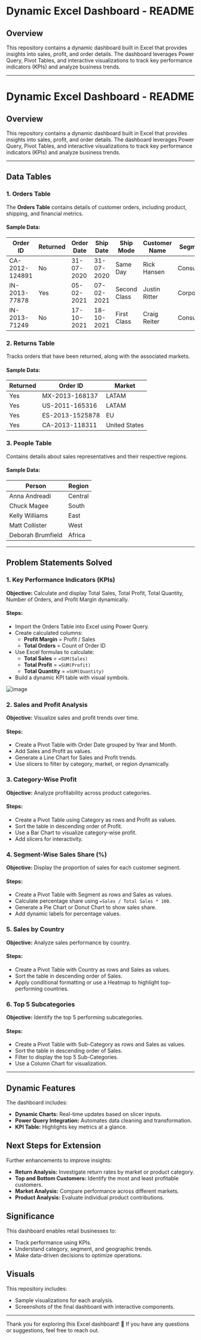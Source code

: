 # Dynamic Excel Dashboard - README

## Overview
This repository contains a dynamic dashboard built in Excel that provides insights into sales, profit, and order details. The dashboard leverages Power Query, Pivot Tables, and interactive visualizations to track key performance indicators (KPIs) and analyze business trends.

---
# Dynamic Excel Dashboard - README

## Overview
This repository contains a dynamic dashboard built in Excel that provides insights into sales, profit, and order details. The dashboard leverages Power Query, Pivot Tables, and interactive visualizations to track key performance indicators (KPIs) and analyze business trends.

---

## Data Tables

### 1. Orders Table
The **Orders Table** contains details of customer orders, including product, shipping, and financial metrics.

#### Sample Data:
| Order ID       | Returned | Order Date | Ship Date | Ship Mode     | Customer Name  | Segment   | Country        | Market | Sales  | Profit | Discount |
|---------------|----------|------------|-----------|--------------|---------------|-----------|---------------|--------|--------|--------|----------|
| CA-2012-124891 | No       | 31-07-2020 | 31-07-2020 | Same Day     | Rick Hansen   | Consumer | United States | US     | 2309.65 | 762.18 | 0        |
| IN-2013-77878 | Yes      | 05-02-2021 | 07-02-2021 | Second Class | Justin Ritter | Corporate | Australia     | APAC   | 3709.40 | -288.77 | 0.1      |
| IN-2013-71249 | No       | 17-10-2021 | 18-10-2021 | First Class  | Craig Reiter  | Consumer  | Australia     | APAC   | 5175.17 | 919.97 | 0.1      |

### 2. Returns Table
Tracks orders that have been returned, along with the associated markets.

#### Sample Data:
| Returned | Order ID        | Market    |
|----------|----------------|-----------|
| Yes      | MX-2013-168137  | LATAM     |
| Yes      | US-2011-165316  | LATAM     |
| Yes      | ES-2013-1525878 | EU        |
| Yes      | CA-2013-118311  | United States |

### 3. People Table
Contains details about sales representatives and their respective regions.

#### Sample Data:
| Person           | Region  |
|-----------------|---------|
| Anna Andreadi   | Central |
| Chuck Magee     | South   |
| Kelly Williams  | East    |
| Matt Collister  | West    |
| Deborah Brumfield | Africa |

---

## Problem Statements Solved

### 1. Key Performance Indicators (KPIs)
**Objective:** Calculate and display Total Sales, Total Profit, Total Quantity, Number of Orders, and Profit Margin dynamically.

#### Steps:
- Import the Orders Table into Excel using Power Query.
- Create calculated columns:
  - **Profit Margin** = Profit / Sales
  - **Total Orders** = Count of Order ID
- Use Excel formulas to calculate:
  - **Total Sales** = `=SUM(Sales)`
  - **Total Profit** = `=SUM(Profit)`
  - **Total Quantity** = `=SUM(Quantity)`
- Build a dynamic KPI table with visual symbols.

![image](https://github.com/user-attachments/assets/e49c9689-e59d-4cb2-8c76-497fd8f0d869)


### 2. Sales and Profit Analysis
**Objective:** Visualize sales and profit trends over time.

#### Steps:
- Create a Pivot Table with Order Date grouped by Year and Month.
- Add Sales and Profit as values.
- Generate a Line Chart for Sales and Profit trends.
- Use slicers to filter by category, market, or region dynamically.

### 3. Category-Wise Profit
**Objective:** Analyze profitability across product categories.

#### Steps:
- Create a Pivot Table using Category as rows and Profit as values.
- Sort the table in descending order of Profit.
- Use a Bar Chart to visualize category-wise profit.
- Add slicers for interactivity.

### 4. Segment-Wise Sales Share (%)
**Objective:** Display the proportion of sales for each customer segment.

#### Steps:
- Create a Pivot Table with Segment as rows and Sales as values.
- Calculate percentage share using `=Sales / Total Sales * 100`.
- Generate a Pie Chart or Donut Chart to show sales share.
- Add dynamic labels for percentage values.

### 5. Sales by Country
**Objective:** Analyze sales performance by country.

#### Steps:
- Create a Pivot Table with Country as rows and Sales as values.
- Sort the table in descending order of Sales.
- Apply conditional formatting or use a Heatmap to highlight top-performing countries.

### 6. Top 5 Subcategories
**Objective:** Identify the top 5 performing subcategories.

#### Steps:
- Create a Pivot Table with Sub-Category as rows and Sales as values.
- Sort the table in descending order of Sales.
- Filter to display the top 5 Sub-Categories.
- Use a Column Chart for visualization.

---

## Dynamic Features
The dashboard includes:
- **Dynamic Charts:** Real-time updates based on slicer inputs.
- **Power Query Integration:** Automates data cleaning and transformation.
- **KPI Table:** Highlights key metrics at a glance.

## Next Steps for Extension
Further enhancements to improve insights:
- **Return Analysis:** Investigate return rates by market or product category.
- **Top and Bottom Customers:** Identify the most and least profitable customers.
- **Market Analysis:** Compare performance across different markets.
- **Product Analysis:** Evaluate individual product contributions.

## Significance
This dashboard enables retail businesses to:
- Track performance using KPIs.
- Understand category, segment, and geographic trends.
- Make data-driven decisions to optimize operations.

## Visuals
This repository includes:
- Sample visualizations for each analysis.
- Screenshots of the final dashboard with interactive components.

---

Thank you for exploring this Excel dashboard! 🚀 If you have any questions or suggestions, feel free to reach out.


